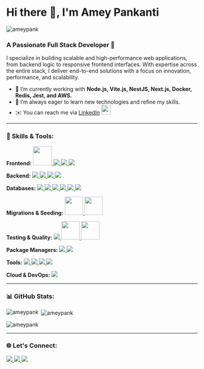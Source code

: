 <h1 align="left">Hi there 👋, I'm Amey Pankanti</h1>
<p align="left">
  <img src="https://komarev.com/ghpvc/?username=ameypank&label=Profile%20views&color=0e75b6&style=flat" alt="ameypank" />
</p>

<h3 align="left">A Passionate Full Stack Developer 🚀</h3>
<p>I specialize in building scalable and high-performance web applications, from backend logic to responsive frontend interfaces. With expertise across the entire stack, I deliver end-to-end solutions with a focus on innovation, performance, and scalability.</p>

- 🌱 I’m currently working with **Node.js, Vite.js, NestJS, Next.js, Docker, Redis, Jest, and AWS.**
- 🔭 I’m always eager to learn new technologies and refine my skills.
- ✉️ You can reach me via [LinkedIn](https://www.linkedin.com/in/amey-pankanti-260898189/) <a href="https://www.linkedin.com/in/amey-pankanti-260898189/" target="_blank" rel="noreferrer"><img src="https://img.icons8.com/color/48/000000/linkedin.png" width="25" height="25"/></a>

---

<h3 align="left">💼 Skills & Tools:</h3>

<p align="left">
  <!-- Frontend -->
  <strong>Frontend:</strong> 
  <a href="https://reactjs.org/" target="_blank" rel="noreferrer">
    <img src="https://img.icons8.com/plasticine/100/000000/react.png" width="50" height="50"/>
  </a>
  <a href="https://redux.js.org/" target="_blank" rel="noreferrer">
    <img src="https://img.icons8.com/color/48/000000/redux.png"/>
  </a>
  <a href="https://getbootstrap.com" target="_blank" rel="noreferrer">
    <img src="https://img.icons8.com/color/48/000000/bootstrap.png"/>
  </a>
  <a href="https://www.w3.org/html/" target="_blank" rel="noreferrer">
    <img src="https://img.icons8.com/color/48/000000/html-5.png"/>
  </a>

  <!-- Backend & Databases -->
  <strong>Backend:</strong>
  <a href="https://www.java.com" target="_blank" rel="noreferrer">
    <img src="https://img.icons8.com/color/48/000000/java-coffee-cup-logo.png"/>
  </a>
  <a href="https://nestjs.com/" target="_blank" rel="noreferrer">
    <img src="https://img.icons8.com/color/48/000000/nestjs.png"/>
  </a>
  <a href="https://nextjs.org/" target="_blank" rel="noreferrer">
    <img src="https://img.icons8.com/color/48/000000/nextjs.png"/>
  </a>
  <a href="https://nodejs.org" target="_blank" rel="noreferrer">
    <img src="https://img.icons8.com/color/48/000000/nodejs.png"/>
  </a>

  <!-- Databases -->
  <strong>Databases:</strong>
  <a href="https://www.mongodb.com/" target="_blank" rel="noreferrer">
    <img src="https://img.icons8.com/color/48/000000/mongodb.png"/>
  </a>
  <a href="https://www.postgresql.org/" target="_blank" rel="noreferrer">
    <img src="https://img.icons8.com/color/48/000000/postgresql.png"/>
  </a>
  <a href="https://sequelize.org/" target="_blank" rel="noreferrer">
    <img src="https://img.icons8.com/color/48/000000/sequelize.png"/>
  </a>
  <a href="https://www.mysql.com/" target="_blank" rel="noreferrer">
    <img src="https://img.icons8.com/ios/50/000000/mysql-logo.png"/>
  </a>
  <a href="https://redis.io/" target="_blank" rel="noreferrer">
    <img src="https://img.icons8.com/color/48/000000/redis.png"/>
  </a>
  <a href="https://typeorm.io/" target="_blank" rel="noreferrer">
    <img src="https://img.icons8.com/color/48/000000/type-orm.png"/>
  </a>

  <!-- Migrations & Seeding -->
  <strong>Migrations & Seeding:</strong>
  <a href="https://sequelize.org/master/manual/migrations.html" target="_blank" rel="noreferrer">
    <img src="https://img.icons8.com/ios-filled/50/000000/database.png" width="48"/>
  </a>
  <a href="https://typeorm.io/#/seeding" target="_blank" rel="noreferrer">
    <img src="https://img.icons8.com/ios-filled/50/000000/data-configuration.png" width="48"/>
  </a>

  <!-- Testing & Quality -->
  <strong>Testing & Quality:</strong>
  <a href="https://jestjs.io/" target="_blank" rel="noreferrer">
    <img src="https://img.icons8.com/color/48/000000/jest.png"/>
  </a>
  <a href="https://eslint.org/" target="_blank" rel="noreferrer">
    <img src="https://img.icons8.com/color/48/000000/code-quality.png" width="48"/>
  </a>
  <a href="https://prettier.io/" target="_blank" rel="noreferrer">
    <img src="https://img.icons8.com/color/48/000000/prettier.png" width="48"/>
  </a>

  <!-- Package Managers -->
  <strong>Package Managers:</strong>
  <a href="https://www.npmjs.com/" target="_blank" rel="noreferrer">
    <img src="https://img.icons8.com/color/48/000000/npm.png"/>
  </a>
  <a href="https://yarnpkg.com/" target="_blank" rel="noreferrer">
    <img src="https://img.icons8.com/color/48/000000/yarn.png"/>
  </a>

  <!-- Tools & Platforms -->
  <strong>Tools:</strong>
  <a href="https://www.docker.com/" target="_blank" rel="noreferrer">
    <img src="https://img.icons8.com/color/48/000000/docker.png"/>
  </a>
  <a href="https://github.com/puppeteer/puppeteer" target="_blank" rel="noreferrer">
    <img src="https://img.icons8.com/color/48/000000/github--v1.png"/>
  </a>
  <a href="https://www.typescriptlang.org/" target="_blank" rel="noreferrer">
    <img src="https://img.icons8.com/color/48/000000/typescript.png"/>
  </a>
  <a href="https://start.spring.io/" target="_blank" rel="noreferrer">
    <img src="https://img.icons8.com/ios/50/000000/spring-logo.png"/>
  </a>

  <!-- Cloud & DevOps -->
  <strong>Cloud & DevOps:</strong>
  <a href="https://aws.amazon.com/" target="_blank" rel="noreferrer">
    <img src="https://img.icons8.com/color/48/000000/amazon-web-services.png"/>
  </a>
</p>

---

<h3 align="left">📊 GitHub Stats:</h3>

<p>
  <img align="left" src="https://github-readme-stats.vercel.app/api/top-langs?username=ameypank&show_icons=true&locale=en&layout=compact" alt="ameypank" />
</p>

<p>&nbsp;<img align="center" src="https://github-readme-stats.vercel.app/api?username=ameypank&show_icons=true&locale=en" alt="ameypank" /></p>

<p><img align="center" src="https://github-readme-streak-stats.herokuapp.com/?user=ameypank&" alt="ameypank" /></p>

---

<h3 align="left">🌐 Let's Connect:</h3>
<p align="left">
  <a href="https://www.linkedin.com/in/amey-pankanti-260898189/" target="_blank" rel="noreferrer">
    <img src="https://img.icons8.com/color/48/000000/linkedin.png"/>
  </a>
  <a href="mailto:ameypank@example.com" target="_blank" rel="noreferrer">
    <img src="https://img.icons8.com/color/48/000000/gmail.png"/>
  </a>
  <a href="https://github.com/ameypank" target="_blank" rel="noreferrer">
    <img src="https://img.icons8.com/color/48/000000/github.png"/>
  </a>
</p>
